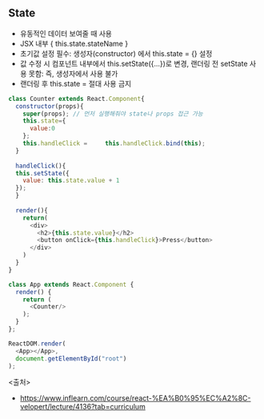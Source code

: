 ## State
 - 유동적인 데이터 보여줄 때 사용
 - JSX 내부 { this.state.stateName }
 - 초기값 설정 필수: 생성자(constructor) 에서 this.state = {} 설정
 - 값 수정 시 컴포넌트 내부에서 this.setState({...})로 변경, 랜더링 전 setState 사용 못함: 즉, 생성자에서 사용 불가
 - 랜더링 후 this.state = 절대 사용 금지

```javascript
class Counter extends React.Component{
  constructor(props){
    super(props); // 먼저 실행해줘야 state나 props 접근 가능
    this.state={
      value:0
    };
    this.handleClick =     this.handleClick.bind(this);
  }
  
  handleClick(){
  this.setState({
    value: this.state.value + 1
  });
  }
  
  render(){
    return(
      <div>
        <h2>{this.state.value}</h2>
        <button onClick={this.handleClick}>Press</button>
      </div>
    )
  }
}

class App extends React.Component {
  render() {
    return (
      <Counter/>
    );
  }
};

ReactDOM.render(
  <App></App>,
  document.getElementById("root")
);
```

<출처>
- https://www.inflearn.com/course/react-%EA%B0%95%EC%A2%8C-velopert/lecture/4136?tab=curriculum
